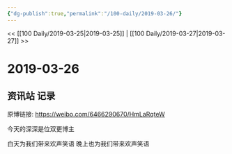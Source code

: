 ```yaml
---
{"dg-publish":true,"permalink":"/100-daily/2019-03-26/"}
---
```



<< [[100 Daily/2019-03-25\|2019-03-25]] | [[100 Daily/2019-03-27\|2019-03-27]] >>

# 2019-03-26

## 资讯站 记录

原博链接: https://weibo.com/6466290670/HmLaRqteW

今天的深深是位双更博主

白天为我们带来欢声笑语[](https://m.weibo.cn/1736988591/4354138110209464)
晚上也为我们带来欢声笑语[](https://m.weibo.cn/1736988591/4354223468150996)
